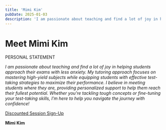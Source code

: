 ```yaml
---
title: 'Mimi Kim'
pubDate: 2025-01-03
description: 'I am passionate about teaching and find a lot of joy in helping students approach their exams with less anxiety. My tutoring approach focuses on mastering.'
---
```


# Meet Mimi Kim

PERSONAL STATEMENT

_I am passionate about teaching and find a lot of joy in helping students approach their exams with less anxiety. My tutoring approach focuses on mastering high-yield subjects while equipping students with effective test-taking strategies to maximize their performance. I believe in meeting students where they are, providing personalized support to help them reach their fullest potential. Whether you're tackling tough concepts or fine-tuning your test-taking skills, I’m here to help you navigate the journey with confidence!_

[Discounted Session Sign-Up](/purchase-discounted-session/)

**Mimi Kim**
